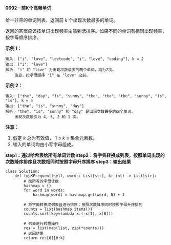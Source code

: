 #### 0692--前K个高频单词

给一非空的单词列表，返回前 *k* 个出现次数最多的单词。

返回的答案应该按单词出现频率由高到低排序。如果不同的单词有相同出现频率，按字母顺序排序。

**示例 1：**

```
输入: ["i", "love", "leetcode", "i", "love", "coding"], k = 2
输出: ["i", "love"]
解析: "i" 和 "love" 为出现次数最多的两个单词，均为2次。
    注意，按字母顺序 "i" 在 "love" 之前。
```

 

**示例 2：**

```
输入: ["the", "day", "is", "sunny", "the", "the", "the", "sunny", "is", "is"], k = 4
输出: ["the", "is", "sunny", "day"]
解析: "the", "is", "sunny" 和 "day" 是出现次数最多的四个单词，
    出现次数依次为 4, 3, 2 和 1 次。
```

 

**注意：**

1. 假定 *k* 总为有效值， 1 ≤ *k* ≤ 集合元素数。
2. 输入的单词均由小写字母组成。

 

**step1：通过哈希表给所有单词计数
step2：将字典转换成列表，按照单词出现的次数降序排序且次数相同时按照字母升序排序
step3：输出结果**



```
class Solution:
    def topKFrequent(self, words: List[str], k: int) -> List[str]:
        # 给所有的字母计数
        hashmap = {}
        for word in words:
            hashmap[word] = hashmap.get(word, 0) + 1
        
        # 将字典转换成列表且进行排序：按照次数降序同时按照字母升序排列
        counts = list(hashmap.items())
        counts.sort(key=lambda x:(-x[1], x[0]))

        # 列表进行转置操作
        res = list(map(list, zip(*counts)))
        # 返回结果
        return res[0][0:k]

```


